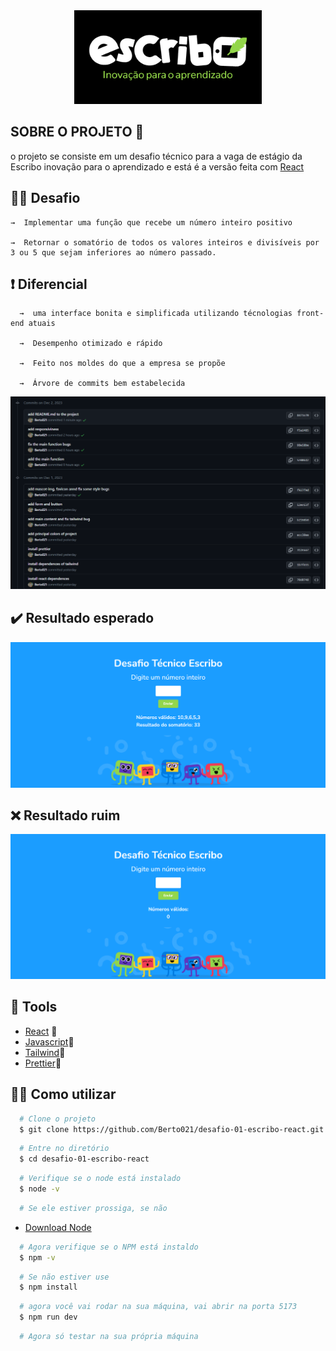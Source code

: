 <div align="center">
  <img src="/public/escribo-img.png" alt="Banner-project" />
</div>

## SOBRE O PROJETO 🚀

o projeto se consiste em um desafio técnico para a vaga de estágio da Escribo inovação para o aprendizado e está é a versão feita com [React](https://react.dev/)

## 👨‍🏭 Desafio

    →  Implementar uma função que recebe um número inteiro positivo

    →  Retornar o somatório de todos os valores inteiros e divisíveis por 3 ou 5 que sejam inferiores ao número passado.

## ❗ Diferencial

      →  uma interface bonita e simplificada utilizando técnologias front-end atuais

      →  Desempenho otimizado e rápido

      →  Feito nos moldes do que a empresa se propõe

      →  Árvore de commits bem estabelecida


<div align="center">
  <img src="/public/commits-tree.png" alt="Banner-project" />
</div>

## ✔️ Resultado esperado

<div align="center">
  <img src="/public/teste-certo.png" alt="Banner-project" />
</div>

## ❌ Resultado ruim

<div align="center">
  <img src="/public/teste-ruim.png" alt="Banner-project" />
  
</div>

## 🔧 Tools

- [React](https://react.dev/) 💙
- [Javascript](https://www.javascript.com/)💛
- [Tailwind](https://v2.tailwindcss.com/)💙
- [Prettier](https://prettier.io/)💚

## 👨‍💻 Como utilizar

```bash
  # Clone o projeto
  $ git clone https://github.com/Berto021/desafio-01-escribo-react.git
```

```bash
  # Entre no diretório
  $ cd desafio-01-escribo-react
```

```bash
  # Verifique se o node está instalado
  $ node -v
```

```bash
  # Se ele estiver prossiga, se não
```

- [Download Node](https://nodejs.org/en/download)

```bash
  # Agora verifique se o NPM está instaldo
  $ npm -v
```

```bash
  # Se não estiver use
  $ npm install
```

```bash
  # agora você vai rodar na sua máquina, vai abrir na porta 5173
  $ npm run dev
```

```bash
  # Agora só testar na sua própria máquina
```
